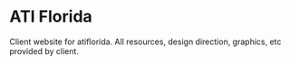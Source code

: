 # ATI Florida

Client website for atiflorida. All resources, design direction, graphics, etc provided by client. 
